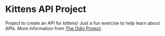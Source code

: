 # Kittens API Project

Project to create an API for kittens!  Just a fun exercise to help learn about APIs.  More information from [The Odin Project](https://www.theodinproject.com/courses/ruby-on-rails/lessons/apis?ref=lnav).
